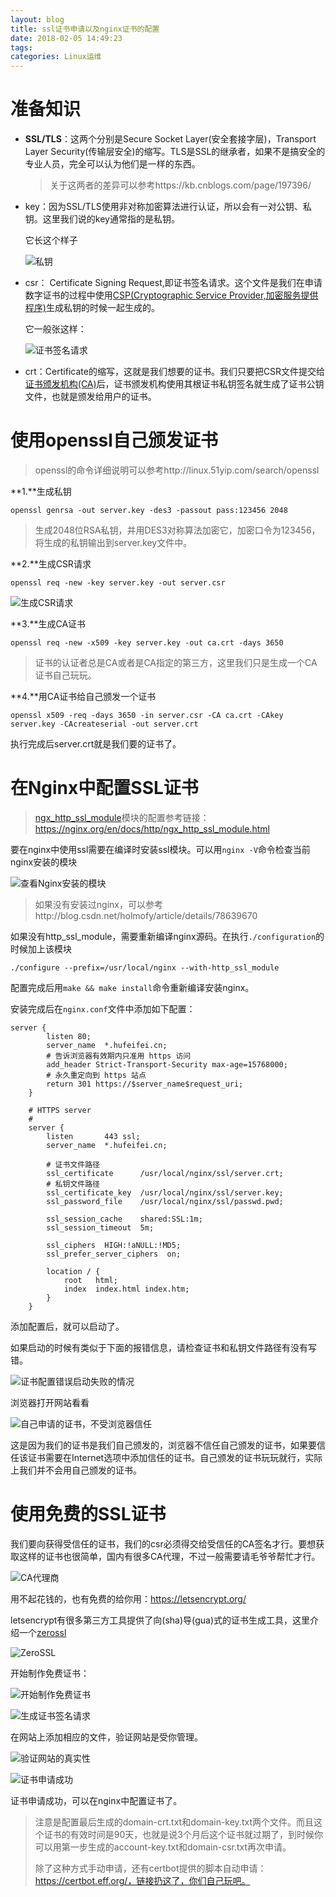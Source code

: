 ```yaml
---
layout: blog
title: ssl证书申请以及nginx证书的配置
date: 2018-02-05 14:49:23
tags:
categories: Linux运维
---
```


# 准备知识

* **SSL/TLS**：这两个分别是Secure Socket Layer(安全套接字层)，Transport Layer Security(传输层安全)的缩写。TLS是SSL的继承者，如果不是搞安全的专业人员，完全可以认为他们是一样的东西。

  > 关于这两者的差异可以参考https://kb.cnblogs.com/page/197396/


* key：因为SSL/TLS使用非对称加密算法进行认证，所以会有一对公钥、私钥。这里我们说的key通常指的是私钥。

  它长这个样子

  ![私钥](http://img.blog.csdn.net/20180205155616129?watermark/2/text/aHR0cDovL2Jsb2cuY3Nkbi5uZXQvSG9sbW9meQ==/font/5a6L5L2T/fontsize/400/fill/I0JBQkFCMA==/dissolve/70/gravity/SouthEast)

* csr： Certificate Signing Request,即证书签名请求。这个文件是我们在申请数字证书的过程中使用[CSP(Cryptographic Service Provider,加密服务提供程序)](https://baike.baidu.com/item/CSP/10991199)生成私钥的时候一起生成的。

  它一般张这样：

  ![证书签名请求](http://img.blog.csdn.net/20180205155635667?watermark/2/text/aHR0cDovL2Jsb2cuY3Nkbi5uZXQvSG9sbW9meQ==/font/5a6L5L2T/fontsize/400/fill/I0JBQkFCMA==/dissolve/70/gravity/SouthEast)

* crt：Certificate的缩写，这就是我们想要的证书。我们只要把CSR文件提交给[证书颁发机构(CA)](https://baike.baidu.com/item/CA/20721560)后，证书颁发机构使用其根证书私钥签名就生成了证书公钥文件，也就是颁发给用户的证书。

# 使用openssl自己颁发证书

> openssl的命令详细说明可以参考http://linux.51yip.com/search/openssl

**1.**生成私钥

```shell
openssl genrsa -out server.key -des3 -passout pass:123456 2048
```

> 生成2048位RSA私钥，并用DES3对称算法加密它，加密口令为123456，将生成的私钥输出到server.key文件中。

**2.**生成CSR请求

```shell
openssl req -new -key server.key -out server.csr
```

![生成CSR请求](http://img.blog.csdn.net/20180205155708122?watermark/2/text/aHR0cDovL2Jsb2cuY3Nkbi5uZXQvSG9sbW9meQ==/font/5a6L5L2T/fontsize/400/fill/I0JBQkFCMA==/dissolve/70/gravity/SouthEast)

**3.**生成CA证书

```shell
openssl req -new -x509 -key server.key -out ca.crt -days 3650
```

> 证书的认证者总是CA或者是CA指定的第三方，这里我们只是生成一个CA证书自己玩玩。

**4.**用CA证书给自己颁发一个证书

```shell
openssl x509 -req -days 3650 -in server.csr -CA ca.crt -CAkey server.key -CAcreateserial -out server.crt
```

执行完成后server.crt就是我们要的证书了。

# 在Nginx中配置SSL证书

> [ngx_http_ssl_module](https://nginx.org/en/docs/http/ngx_http_ssl_module.html)模块的配置参考链接：https://nginx.org/en/docs/http/ngx_http_ssl_module.html

要在nginx中使用ssl需要在编译时安装ssl模块。可以用`nginx -V`命令检查当前nginx安装的模块

![查看Nginx安装的模块](http://img.blog.csdn.net/20180205155728971?watermark/2/text/aHR0cDovL2Jsb2cuY3Nkbi5uZXQvSG9sbW9meQ==/font/5a6L5L2T/fontsize/400/fill/I0JBQkFCMA==/dissolve/70/gravity/SouthEast)

> 如果没有安装过nginx，可以参考http://blog.csdn.net/holmofy/article/details/78639670

如果没有http_ssl_module，需要重新编译nginx源码。在执行`./configuration`的时候加上该模块

```shell
./configure --prefix=/usr/local/nginx --with-http_ssl_module
```

配置完成后用`make && make install`命令重新编译安装nginx。

安装完成后在`nginx.conf`文件中添加如下配置：

```nginx
server {
        listen 80;
        server_name  *.hufeifei.cn;
        # 告诉浏览器有效期内只准用 https 访问
        add_header Strict-Transport-Security max-age=15768000;
        # 永久重定向到 https 站点
        return 301 https://$server_name$request_uri;
    }

    # HTTPS server
    #
    server {
        listen       443 ssl;
        server_name  *.hufeifei.cn;

        # 证书文件路径
        ssl_certificate      /usr/local/nginx/ssl/server.crt;
        # 私钥文件路径
        ssl_certificate_key  /usr/local/nginx/ssl/server.key;
        ssl_password_file    /usr/local/nginx/ssl/passwd.pwd;

        ssl_session_cache    shared:SSL:1m;
        ssl_session_timeout  5m;

        ssl_ciphers  HIGH:!aNULL:!MD5;
        ssl_prefer_server_ciphers  on;

        location / {
            root   html;
            index  index.html index.htm;
        }
    }
```

添加配置后，就可以启动了。

如果启动的时候有类似于下面的报错信息，请检查证书和私钥文件路径有没有写错。

![证书配置错误启动失败的情况](http://img.blog.csdn.net/20180205155759510?watermark/2/text/aHR0cDovL2Jsb2cuY3Nkbi5uZXQvSG9sbW9meQ==/font/5a6L5L2T/fontsize/400/fill/I0JBQkFCMA==/dissolve/70/gravity/SouthEast)

浏览器打开网站看看

![自己申请的证书，不受浏览器信任](http://img.blog.csdn.net/20180205155831257?watermark/2/text/aHR0cDovL2Jsb2cuY3Nkbi5uZXQvSG9sbW9meQ==/font/5a6L5L2T/fontsize/400/fill/I0JBQkFCMA==/dissolve/70/gravity/SouthEast)

这是因为我们的证书是我们自己颁发的，浏览器不信任自己颁发的证书，如果要信任该证书需要在Internet选项中添加信任的证书。自己颁发的证书玩玩就行，实际上我们并不会用自己颁发的证书。

# 使用免费的SSL证书

我们要向获得受信任的证书，我们的csr必须得交给受信任的CA签名才行。要想获取这样的证书也很简单，国内有很多CA代理，不过一般需要请毛爷爷帮忙才行。

![CA代理商](http://img.blog.csdn.net/20180205155902945?watermark/2/text/aHR0cDovL2Jsb2cuY3Nkbi5uZXQvSG9sbW9meQ==/font/5a6L5L2T/fontsize/400/fill/I0JBQkFCMA==/dissolve/70/gravity/SouthEast)

用不起花钱的，也有免费的给你用：https://letsencrypt.org/

letsencrypt有很多第三方工具提供了向(sha)导(gua)式的证书生成工具，这里介绍一个[zerossl](https://zerossl.com/)

![ZeroSSL](http://img.blog.csdn.net/20180205155925766?watermark/2/text/aHR0cDovL2Jsb2cuY3Nkbi5uZXQvSG9sbW9meQ==/font/5a6L5L2T/fontsize/400/fill/I0JBQkFCMA==/dissolve/70/gravity/SouthEast)

开始制作免费证书：

![开始制作免费证书](http://img.blog.csdn.net/20180205155942312?watermark/2/text/aHR0cDovL2Jsb2cuY3Nkbi5uZXQvSG9sbW9meQ==/font/5a6L5L2T/fontsize/400/fill/I0JBQkFCMA==/dissolve/70/gravity/SouthEast)

![生成证书签名请求](http://img.blog.csdn.net/20180205160000094?watermark/2/text/aHR0cDovL2Jsb2cuY3Nkbi5uZXQvSG9sbW9meQ==/font/5a6L5L2T/fontsize/400/fill/I0JBQkFCMA==/dissolve/70/gravity/SouthEast)

在网站上添加相应的文件，验证网站是受你管理。

![验证网站的真实性](http://img.blog.csdn.net/20180205160024463?watermark/2/text/aHR0cDovL2Jsb2cuY3Nkbi5uZXQvSG9sbW9meQ==/font/5a6L5L2T/fontsize/400/fill/I0JBQkFCMA==/dissolve/70/gravity/SouthEast)

![证书申请成功](http://img.blog.csdn.net/20180205160042124?watermark/2/text/aHR0cDovL2Jsb2cuY3Nkbi5uZXQvSG9sbW9meQ==/font/5a6L5L2T/fontsize/400/fill/I0JBQkFCMA==/dissolve/70/gravity/SouthEast)

证书申请成功，可以在nginx中配置证书了。

> 注意是配置最后生成的domain-crt.txt和domain-key.txt两个文件。而且这个证书的有效时间是90天，也就是说3个月后这个证书就过期了，到时候你可以用第一步生成的account-key.txt和domain-csr.txt再次申请。
>
> 除了这种方式手动申请，还有certbot提供的脚本自动申请：https://certbot.eff.org/，链接扔这了，你们自己玩吧。

